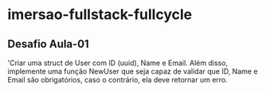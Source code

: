 # imersao-fullstack-fullcycle

## Desafio Aula-01
'Criar uma struct de User com ID (uuid), Name e Email. Além disso, implemente uma função NewUser que seja capaz de validar que ID,
Name e Email são obrigatórios, caso o contrário, ela deve retornar um erro.
